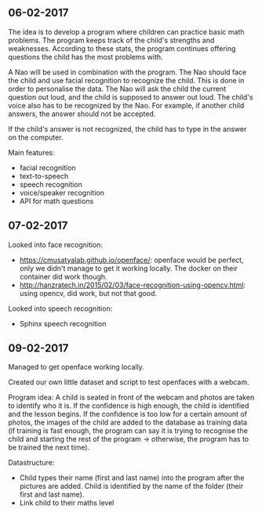 ## 06-02-2017
The idea is to develop a program where children can practice basic math problems. The program keeps track of the child's strengths and weaknesses. According to these stats, the program continues offering questions the child has the most problems with. 

A Nao will be used in combination with the program. The Nao should face the child and use facial recognition to recognize the child. This is done in order to personalise the data. The Nao will ask the child the current question out loud, and the child is supposed to answer out loud. The child's voice also has to be recognized by the Nao. For example, if another child answers, the answer should not be accepted.

If the child's answer is not recognized, the child has to type in the answer on the computer. 

Main features:
 - facial recognition
 - text-to-speech
 - speech recognition
 - voice/speaker recognition
 - API for math questions


## 07-02-2017
Looked into face recognition: 
  - https://cmusatyalab.github.io/openface/: openface would be perfect, only we didn't manage to get it working locally. The docker on their container did work though.
  - http://hanzratech.in/2015/02/03/face-recognition-using-opencv.html: using opencv, did work, but not that good.
  
Looked into speech recognition:
  - Sphinx speech recognition
  
## 09-02-2017
Managed to get openface working locally. 

Created our own little dataset and script to test openfaces with a webcam. 

Program idea:
A child is seated in front of the webcam and photos are taken to identify who it is. If the confidence is high enough, the child is identified and the lesson begins. If the confidence is too low for a certain amount of photos, the images of the child are added to the database as training data (if training is fast enough, the program can say it is trying to recognise the child and starting the rest of the program -> otherwise, the program has to be trained the next time). 

Datastructure:
- Child types their name (first and last name) into the program after the pictures are added. Child is identified by the name of the folder (their first and last name).
- Link child to their maths level

